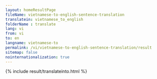 ```yaml
---
layout: homeResultPage
fileName: vietnamese-to-english-sentence-translation
translatein: vietnamese_to_english
folderName : translate
lang: vi
from: vi
to: en
langname: vietnamese-to
permalink: /vi/vietnamese-to-english-sentence-translation/result
sitemap: false
nointernationalization: true
---
```

{% include result/translateinto.html %}

<script src="/js/result/translation.js" data-foldername="{{page.folderName}}" data-lang="{{page.lang}}"></script>
